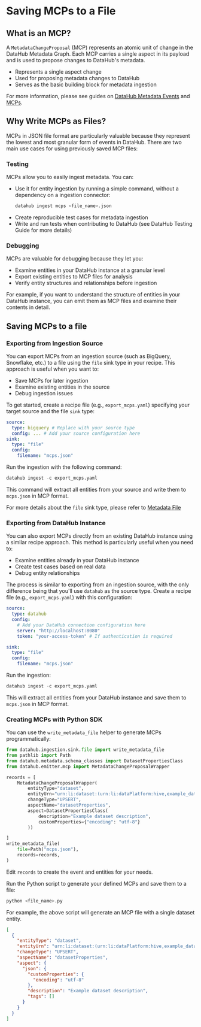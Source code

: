 # Saving MCPs to a File

## What is an MCP?

A `MetadataChangeProposal` (MCP) represents an atomic unit of change in the DataHub Metadata Graph. Each MCP carries a single aspect in its payload and is used to propose changes to DataHub's metadata.

- Represents a single aspect change
- Used for proposing metadata changes to DataHub
- Serves as the basic building block for metadata ingestion

For more information, please see guides on [DataHub Metadata Events](../what/mxe.md) and [MCPs](mcp-mcl.md).

## Why Write MCPs as Files?

MCPs in JSON file format are particularly valuable because they represent the lowest and most granular form of events in DataHub. There are two main use cases for using previously saved MCP files:

### Testing

MCPs allow you to easily ingest metadata. You can:

- Use it for entity ingestion by running a simple command, without a dependency on a ingestion connector:
  ```bash
  datahub ingest mcps <file_name>.json
  ```
- Create reproducible test cases for metadata ingestion
- Write and run tests when contributing to DataHub (see DataHub Testing Guide for more details)

### Debugging

MCPs are valuable for debugging because they let you:

- Examine entities in your DataHub instance at a granular level
- Export existing entities to MCP files for analysis
- Verify entity structures and relationships before ingestion

For example, if you want to understand the structure of entities in your DataHub instance, you can emit them as MCP files and examine their contents in detail.

## Saving MCPs to a file

### Exporting from Ingestion Source

You can export MCPs from an ingestion source (such as BigQuery, Snowflake, etc.) to a file using the `file` sink type in your recipe. This approach is useful when you want to:

- Save MCPs for later ingestion
- Examine existing entities in the source
- Debug ingestion issues

To get started, create a recipe file (e.g., `export_mcps.yaml`) specifying your target source and the file `sink` type:

```yaml
source:
  type: bigquery # Replace with your source type
  config: ... # Add your source configuration here
sink:
  type: "file"
  config:
    filename: "mcps.json"
```

Run the ingestion with the following command:

```python
datahub ingest -c export_mcps.yaml
```

This command will extract all entities from your source and write them to `mcps.json` in MCP format.

For more details about the `file` sink type, please refer to [Metadata File](../../metadata-ingestion/sink_docs/metadata-file.md)

### Exporting from DataHub Instance

You can also export MCPs directly from an existing DataHub instance using a similar recipe approach. This method is particularly useful when you need to:

- Examine entities already in your DataHub instance
- Create test cases based on real data
- Debug entity relationships

The process is similar to exporting from an ingestion source, with the only difference being that you'll use `datahub` as the source type.
Create a recipe file (e.g., `export_mcps.yaml`) with this configuration:

```yaml
source:
  type: datahub
  config:
    # Add your DataHub connection configuration here
    server: "http://localhost:8080"
    token: "your-access-token" # If authentication is required

sink:
  type: "file"
  config:
    filename: "mcps.json"
```

Run the ingestion:

```python
datahub ingest -c export_mcps.yaml
```

This will extract all entities from your DataHub instance and save them to `mcps.json` in MCP format.

### Creating MCPs with Python SDK

You can use the `write_metadata_file` helper to generate MCPs programmatically:

```python
from datahub.ingestion.sink.file import write_metadata_file
from pathlib import Path
from datahub.metadata.schema_classes import DatasetPropertiesClass
from datahub.emitter.mcp import MetadataChangeProposalWrapper

records = [
    MetadataChangeProposalWrapper(
        entityType="dataset",
        entityUrn="urn:li:dataset:(urn:li:dataPlatform:hive,example_dataset,PROD)",
        changeType="UPSERT",
        aspectName="datasetProperties",
        aspect=DatasetPropertiesClass(
            description="Example dataset description",
            customProperties={"encoding": "utf-8"}
        ))

]
write_metadata_file(
    file=Path("mcps.json"),
    records=records,
)
```

Edit `records` to create the event and entities for your needs.

Run the Python script to generate your defined MCPs and save them to a file:

```bash
python <file_name>.py
```

For example, the above script will generate an MCP file with a single dataset entity.

```json
[
  {
    "entityType": "dataset",
    "entityUrn": "urn:li:dataset:(urn:li:dataPlatform:hive,example_dataset,PROD)",
    "changeType": "UPSERT",
    "aspectName": "datasetProperties",
    "aspect": {
      "json": {
        "customProperties": {
          "encoding": "utf-8"
        },
        "description": "Example dataset description",
        "tags": []
      }
    }
  }
]
```
